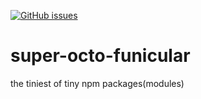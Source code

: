 [![GitHub issues](https://img.shields.io/github/issues/zimmermanjosh/super-octo-funicular)](https://github.com/zimmermanjosh/super-octo-funicular/issues)

# super-octo-funicular
the tiniest of tiny npm packages(modules)
